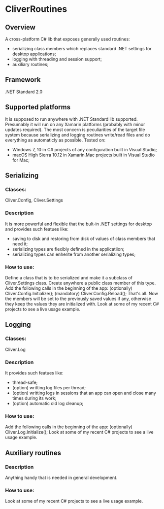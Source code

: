 # CliverRoutines

## Overview
A cross-platform C# lib that exposes generally used routines: 
- serializing class members which replaces standard .NET settings for desktop applications; 
- logging with threading and session support;
- auxiliary routines;

## Framework
.NET Standard 2.0

## Supported platforms
It is supposed to run anywhere with .NET Standard lib supported. Presumably it will run on any Xamarin platforms (probably with minor updates required). The most concern is peculiarities of the target file system because serializing and logging routines write/read files and do everything as automaticly as possible.
Tested on:
- Windows 7, 10 in C# projects of any configuration built in Visual Studio;
- macOS High Sierra 10.12 in Xamarin.Mac projects built in Visual Studio for Mac;


## Serializing 
### Classes: 
Cliver.Config, Cliver.Settings 

### Description
It is more powerful and flexible that the bult-in .NET settings for desktop and provides such featues like:
- saving to disk and restoring from disk of values of class members that need it;
- serializing types are flexibly defined in the applicatiion;
- serializing types can enherite from another serializing types;

### How to use:
Define a class that is to be serialized and make it a subclass of Cliver.Settings class. Create anywhere a public class member of this type. Add the following calls in the beginning of the app: 
(optionally) Cliver.Config.Initialize(); 
(mandatory) Cliver.Config.Reload();
That's all. Now the members will be set to the previously saved values if any, otherwise they keep the values they are initialized with.
Look at some of my recent C# projects to see a live usage example.


## Logging 
### Classes: 
Cliver.Log

### Description
It provides such featues like:
- thread-safe;
- (option) writting log files per thread;
- (option) writting logs in sessions that an app can open and close many times during its work;
- (option) automatic old log cleanup; 

### How to use:
Add the following calls in the beginning of the app: 
(optionally) Cliver.Log.Initialize(); 
Look at some of my recent C# projects to see a live usage example.

## Auxiliary routines 
### Description
Anything handy that is needed in general development.

### How to use:
Look at some of my recent C# projects to see a live usage example.
